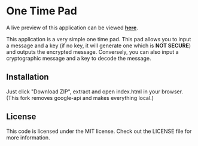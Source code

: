 One Time Pad
==

A live preview of this application can be viewed [**here**][preview].

This application is a very simple one time pad. This pad allows you to input a message and a key (if no key, it will generate one which is **NOT SECURE**) and outputs the encrypted message. Conversely, you can also input a cryptographic message and a key to decode the message.

Installation
--
Just click "Download ZIP", extract and open index.html in your browser.
(This fork removes google-api and makes everything local.)

License
--

This code is licensed under the MIT license. Check out the LICENSE file for more information.


[preview]: http://karai17.github.io/One-Time-Pad/
